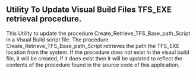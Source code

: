 
## Utility To Update Visual Build Files TFS_EXE retrieval procedure. 

This Utility to update the procedure Create_Retrieve_TFS_Base_path_Script in a Visual Build script file. The procedure Create_Retrieve_TFS_Base_path_Script retrieves the path the TFS_EXE location from the system. If the procedure does not exist in the visaul build file, it will be created, if it does exist then it will be updated to reflect the contents of the procedure found in the source code of this application.
